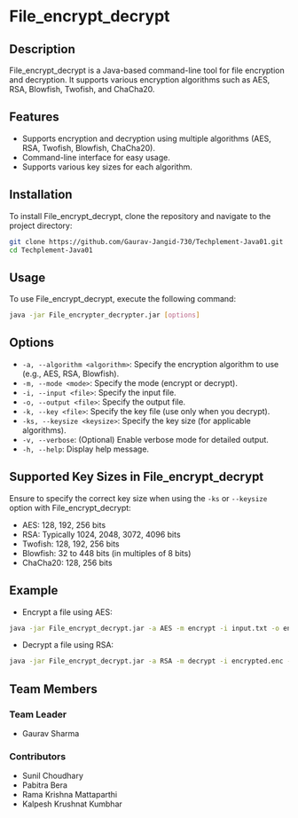 # File_encrypt_decrypt

## Description
File_encrypt_decrypt is a Java-based command-line tool for file encryption and decryption. It supports various encryption algorithms such as AES, RSA, Blowfish, Twofish, and ChaCha20.

## Features
- Supports encryption and decryption using multiple algorithms (AES, RSA, Twofish, Blowfish, ChaCha20).
- Command-line interface for easy usage.
- Supports various key sizes for each algorithm.


## Installation
To install File_encrypt_decrypt, clone the repository and navigate to the project directory:

```bash
git clone https://github.com/Gaurav-Jangid-730/Techplement-Java01.git
cd Techplement-Java01
```

## Usage
To use File_encrypt_decrypt, execute the following command:

```bash
java -jar File_encrypter_decrypter.jar [options]
```

## Options
* `-a, --algorithm <algorithm>`: Specify the encryption algorithm to use (e.g., AES, RSA, Blowfish).
* `-m, --mode <mode>`: Specify the mode (encrypt or decrypt).
* `-i, --input <file>`: Specify the input file.
* `-o, --output <file>`: Specify the output file.
* `-k, --key <file>`: Specify the key file (use only when you decrypt).
* `-ks, --keysize <keysize>`: Specify the key size (for applicable algorithms).
* `-v, --verbose`: (Optional) Enable verbose mode for detailed output.
* `-h, --help`: Display help message.

## Supported Key Sizes in File_encrypt_decrypt
Ensure to specify the correct key size when using the `-ks` or `--keysize` option with File_encrypt_decrypt:

* AES: 128, 192, 256 bits
* RSA: Typically 1024, 2048, 3072, 4096 bits
* Twofish: 128, 192, 256 bits
* Blowfish: 32 to 448 bits (in multiples of 8 bits)
* ChaCha20: 128, 256 bits
  
## Example
* Encrypt a file using AES:

```bash
java -jar File_encrypt_decrypt.jar -a AES -m encrypt -i input.txt -o encrypted.enc -ks 128
```
* Decrypt a file using RSA:

```bash
java -jar File_encrypt_decrypt.jar -a RSA -m decrypt -i encrypted.enc -o decrypted.txt -k encrypted.enc.key
```
## Team Members

### Team Leader
- Gaurav Sharma

### Contributors
- Sunil Choudhary
- Pabitra Bera
- Rama Krishna Mattaparthi
- Kalpesh Krushnat Kumbhar
